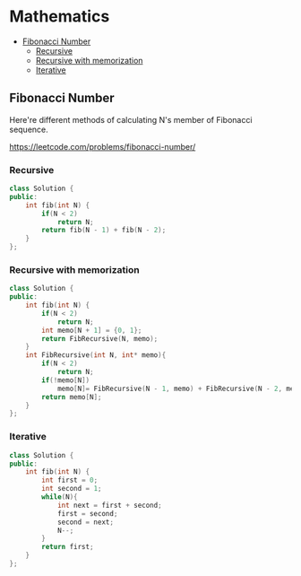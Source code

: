 # Mathematics
+ [Fibonacci Number](#fibonacci-number)
  + [Recursive](#recursive)
  + [Recursive with memorization](#recursive-with-memorization)
  + [Iterative](#iterative)

## Fibonacci Number

Here're different methods of calculating N's member of Fibonacci sequence.

https://leetcode.com/problems/fibonacci-number/

### Recursive

```C++
class Solution {
public:
    int fib(int N) {
        if(N < 2)
            return N;
        return fib(N - 1) + fib(N - 2); 
    }
};
```
### Recursive with memorization

```C++
class Solution {
public:
    int fib(int N) {
        if(N < 2)
            return N;
        int memo[N + 1] = {0, 1};
        return FibRecursive(N, memo);        
    }
    int FibRecursive(int N, int* memo){
        if(N < 2)
            return N;
        if(!memo[N])
            memo[N]= FibRecursive(N - 1, memo) + FibRecursive(N - 2, memo);
        return memo[N];
    }
};
```
### Iterative

```C++
class Solution {
public:
    int fib(int N) {
        int first = 0;
        int second = 1;
        while(N){
            int next = first + second;
            first = second;
            second = next;
            N--;
        }
        return first;
    }
};
```

